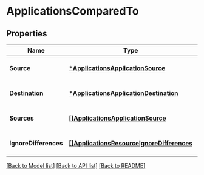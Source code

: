 # ApplicationsComparedTo

## Properties
Name | Type | Description | Notes
------------ | ------------- | ------------- | -------------
**Source** | [***ApplicationsApplicationSource**](applicationsApplicationSource.md) |  | [optional] [default to null]
**Destination** | [***ApplicationsApplicationDestination**](applicationsApplicationDestination.md) |  | [optional] [default to null]
**Sources** | [**[]ApplicationsApplicationSource**](applicationsApplicationSource.md) |  | [optional] [default to null]
**IgnoreDifferences** | [**[]ApplicationsResourceIgnoreDifferences**](applicationsResourceIgnoreDifferences.md) |  | [optional] [default to null]

[[Back to Model list]](../README.md#documentation-for-models) [[Back to API list]](../README.md#documentation-for-api-endpoints) [[Back to README]](../README.md)

